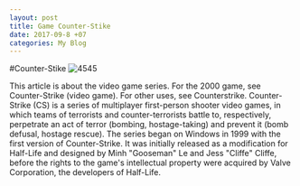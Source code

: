```yaml
---
layout: post
title: Game Counter-Stike
date: 2017-09-8 +07
categories: My Blog
---
```


#Counter-Stike
![4545](https://www.google.co.th/url?sa=i&rct=j&q=&esrc=s&source=images&cd=&cad=rja&uact=8&ved=0ahUKEwjMg6Or25TWAhUMvo8KHfnJAUsQjRwIBw&url=https%3A%2F%2Fthaitechnewsfeed.com%2Ftag%2Fcsgo%2F&psig=AFQjCNEK3p4dffWi-l3gy1dujPTkrPuijQ&ust=1504929960839044)


This article is about the video game series. For the 2000 game, see Counter-Strike (video game). For other uses, see Counterstrike.
Counter-Strike (CS) is a series of multiplayer first-person shooter video games, in which teams of terrorists and counter-terrorists battle to, respectively, perpetrate an act of terror (bombing, hostage-taking) and prevent it (bomb defusal, hostage rescue). The series began on Windows in 1999 with the first version of Counter-Strike. It was initially released as a modification for Half-Life and designed by Minh "Gooseman" Le and Jess "Cliffe" Cliffe, before the rights to the game's intellectual property were acquired by Valve Corporation, the developers of Half-Life.

